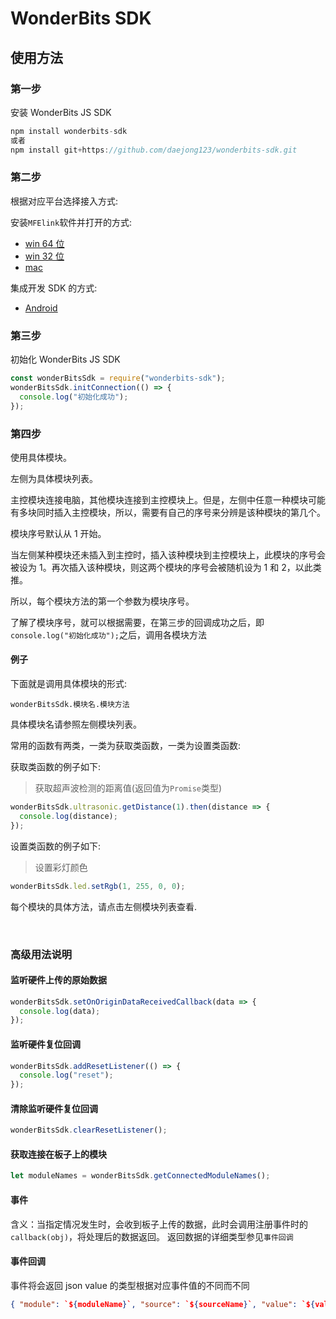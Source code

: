# WonderBits SDK

## 使用方法

### 第一步

安装 WonderBits JS SDK

```js
npm install wonderbits-sdk
或者
npm install git+https://github.com/daejong123/wonderbits-sdk.git
```

### 第二步

根据对应平台选择接入方式:

安装`MFElink`软件并打开的方式:

- [win 64 位](https://pan.baidu.com/s/16FUR-z6bH0-YOnGBxMc1og)
- [win 32 位](https://pan.baidu.com/s/1xozl-A_m8LLqJXm5IsxTcg)
- [mac](https://pan.baidu.com/s/1zcCbBiC4hYM2mjCFTKavVw)

集成开发 SDK 的方式:

- [Android](https://github.com/yunair/wonderbits/wiki/%E6%8E%A5%E5%85%A5JS-SDK)

### 第三步

初始化 WonderBits JS SDK

```js
const wonderBitsSdk = require("wonderbits-sdk");
wonderBitsSdk.initConnection(() => {
  console.log("初始化成功");
});
```

### 第四步

使用具体模块。

左侧为具体模块列表。

主控模块连接电脑，其他模块连接到主控模块上。但是，左侧中任意一种模块可能有多块同时插入主控模块，所以，需要有自己的序号来分辨是该种模块的第几个。

模块序号默认从 1 开始。

当左侧某种模块还未插入到主控时，插入该种模块到主控模块上，此模块的序号会被设为 1。再次插入该种模块，则这两个模块的序号会被随机设为 1 和 2，以此类推。

所以，每个模块方法的第一个参数为模块序号。

了解了模块序号，就可以根据需要，在第三步的回调成功之后，即`console.log("初始化成功");`之后，调用各模块方法

#### 例子

下面就是调用具体模块的形式:

```
wonderBitsSdk.模块名.模块方法
```

具体模块名请参照左侧模块列表。

常用的函数有两类，一类为获取类函数，一类为设置类函数:

获取类函数的例子如下:

> 获取超声波检测的距离值(返回值为`Promise`类型)

```js
wonderBitsSdk.ultrasonic.getDistance(1).then(distance => {
  console.log(distance);
});
```

设置类函数的例子如下:

> 设置彩灯颜色

```js
wonderBitsSdk.led.setRgb(1, 255, 0, 0);
```

每个模块的具体方法，请点击左侧模块列表查看.

<br>

### 高级用法说明

#### 监听硬件上传的原始数据

```js
wonderBitsSdk.setOnOriginDataReceivedCallback(data => {
  console.log(data);
});
```

#### 监听硬件复位回调

```js
wonderBitsSdk.addResetListener(() => {
  console.log("reset");
});
```

#### 清除监听硬件复位回调

```js
wonderBitsSdk.clearResetListener();
```

#### 获取连接在板子上的模块

```js
let moduleNames = wonderBitsSdk.getConnectedModuleNames();
```

#### 事件

含义：当指定情况发生时，会收到板子上传的数据，此时会调用注册事件时的`callback(obj)`，将处理后的数据返回。
返回数据的详细类型参见`事件回调`

#### 事件回调

事件将会返回 json
value 的类型根据对应事件值的不同而不同

```json
{ "module": `${moduleName}`, "source": `${sourceName}`, "value": `${value}` }
```
